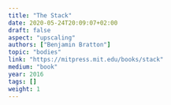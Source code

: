 ```yaml
---
title: "The Stack"
date: 2020-05-24T20:09:07+02:00
draft: false
aspect: "upscaling"
authors: ["Benjamin Bratton"]
topic: "bodies"
link: "https://mitpress.mit.edu/books/stack"
medium: "book"
year: 2016
tags: []
weight: 1
---
```

